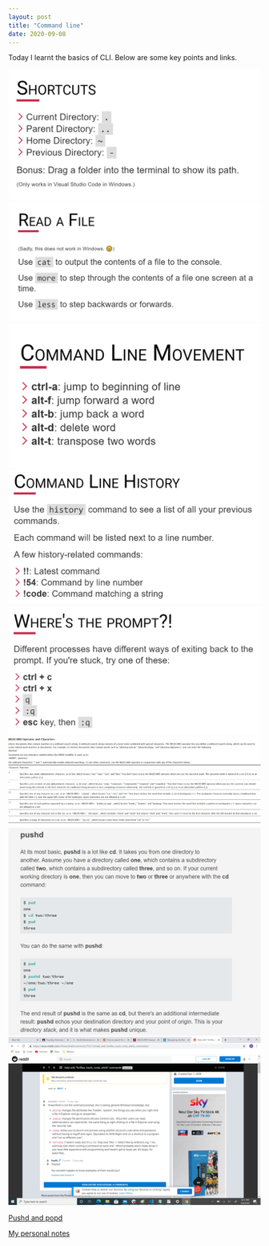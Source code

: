 ```yaml
---
layout: post
title: "Command line"
date: 2020-09-08
---
```


Today I learnt the basics of CLI. Below are some key points and links.


<img src = "/images/Importantshortcuts.png">
<img src = "/images/readfile.png">
<img src = "/images/movement.png">
<img src = "/images/History.png">
<img src = "/images/GetUnstuck.png">
<img src = "/images/wildcard_operators.png">
<img src = "/images/pushd_command.png">
<img src = "/images/Help_with_forfiles_icacls,_runas_attrib_commands.png">
<p><a href="https://opensource.com/article/19/8/navigating-bash-shell-pushd-popd">Pushd and popd</a></p>
<p><a href="/images/notes-on-CLI.pdf">My personal notes</a></p>
